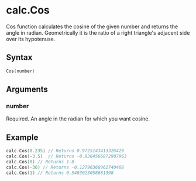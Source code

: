 # calc.Cos

Cos function calculates the cosine of the given number and returns the angle in radian.
Geometrically it is the ratio of a right triangle's adjacent side over its hypotenuse.

## Syntax

```go
Cos(number)
```

## Arguments

### number

Required. An angle in the radian for which you want cosine.

## Example

```go
calc.Cos(0.235) // Returns 0.9725143413326429
calc.Cos(-3.5)  // Returns -0.9364566872907963
calc.Cos(0) // Returns 1.0
calc.Cos(-36) // Returns -0.12796368962740468
calc.Cos(1) // Returns 0.5403023058681398
```
